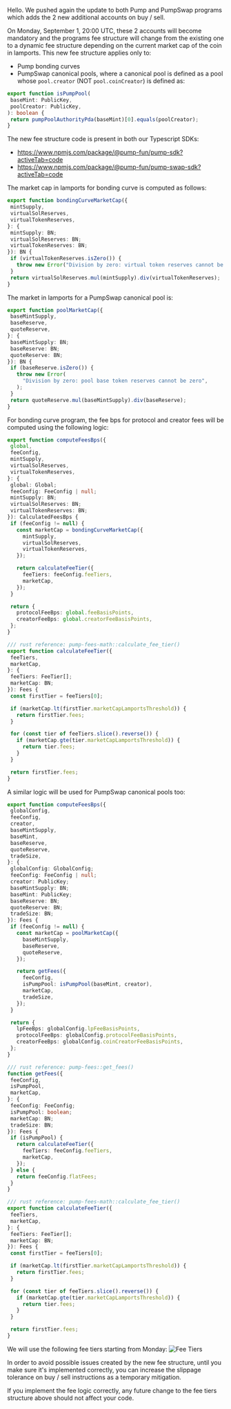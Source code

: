 Hello. We pushed again the update to both Pump and PumpSwap programs which adds the 2 new additional accounts on buy / sell.

On Monday, September 1, 20:00 UTC, these 2 accounts will become mandatory and the programs fee structure will change from the existing one to a dynamic fee structure depending on the current market cap of the coin in lamports. This new fee structure applies only to:
- Pump bonding curves
- PumpSwap canonical pools, where a canonical pool is defined as a pool whose `pool.creator` (NOT `pool.coinCreator`) is defined as:
```Typescript
export function isPumpPool(
 baseMint: PublicKey,
 poolCreator: PublicKey,
): boolean {
 return pumpPoolAuthorityPda(baseMint)[0].equals(poolCreator);
}
```

The new fee structure code is present in both our Typescript SDKs:
- https://www.npmjs.com/package/@pump-fun/pump-sdk?activeTab=code
- https://www.npmjs.com/package/@pump-fun/pump-swap-sdk?activeTab=code

The market cap in lamports for bonding curve is computed as follows:
```Typescript
export function bondingCurveMarketCap({
 mintSupply,
 virtualSolReserves,
 virtualTokenReserves,
}: {
 mintSupply: BN;
 virtualSolReserves: BN;
 virtualTokenReserves: BN;
}): BN {
 if (virtualTokenReserves.isZero()) {
   throw new Error("Division by zero: virtual token reserves cannot be zero");
 }
 return virtualSolReserves.mul(mintSupply).div(virtualTokenReserves);
}
```

The market in lamports for a PumpSwap canonical pool is:
```Typescript
export function poolMarketCap({
 baseMintSupply,
 baseReserve,
 quoteReserve,
}: {
 baseMintSupply: BN;
 baseReserve: BN;
 quoteReserve: BN;
}): BN {
 if (baseReserve.isZero()) {
   throw new Error(
     "Division by zero: pool base token reserves cannot be zero",
   );
 }
 return quoteReserve.mul(baseMintSupply).div(baseReserve);
}
```

For bonding curve program, the fee bps for protocol and creator fees will be computed using the following logic:
```Typescript
export function computeFeesBps({
 global,
 feeConfig,
 mintSupply,
 virtualSolReserves,
 virtualTokenReserves,
}: {
 global: Global;
 feeConfig: FeeConfig | null;
 mintSupply: BN;
 virtualSolReserves: BN;
 virtualTokenReserves: BN;
}): CalculatedFeesBps {
 if (feeConfig != null) {
   const marketCap = bondingCurveMarketCap({
     mintSupply,
     virtualSolReserves,
     virtualTokenReserves,
   });

   return calculateFeeTier({
     feeTiers: feeConfig.feeTiers,
     marketCap,
   });
 }

 return {
   protocolFeeBps: global.feeBasisPoints,
   creatorFeeBps: global.creatorFeeBasisPoints,
 };
}

/// rust reference: pump-fees-math::calculate_fee_tier()
export function calculateFeeTier({
 feeTiers,
 marketCap,
}: {
 feeTiers: FeeTier[];
 marketCap: BN;
}): Fees {
 const firstTier = feeTiers[0];

 if (marketCap.lt(firstTier.marketCapLamportsThreshold)) {
   return firstTier.fees;
 }

 for (const tier of feeTiers.slice().reverse()) {
   if (marketCap.gte(tier.marketCapLamportsThreshold)) {
     return tier.fees;
   }
 }

 return firstTier.fees;
}
```

A similar logic will be used for PumpSwap canonical pools too:
```Typescript
export function computeFeesBps({
 globalConfig,
 feeConfig,
 creator,
 baseMintSupply,
 baseMint,
 baseReserve,
 quoteReserve,
 tradeSize,
}: {
 globalConfig: GlobalConfig;
 feeConfig: FeeConfig | null;
 creator: PublicKey;
 baseMintSupply: BN;
 baseMint: PublicKey;
 baseReserve: BN;
 quoteReserve: BN;
 tradeSize: BN;
}): Fees {
 if (feeConfig != null) {
   const marketCap = poolMarketCap({
     baseMintSupply,
     baseReserve,
     quoteReserve,
   });

   return getFees({
     feeConfig,
     isPumpPool: isPumpPool(baseMint, creator),
     marketCap,
     tradeSize,
   });
 }

 return {
   lpFeeBps: globalConfig.lpFeeBasisPoints,
   protocolFeeBps: globalConfig.protocolFeeBasisPoints,
   creatorFeeBps: globalConfig.coinCreatorFeeBasisPoints,
 };
}

/// rust reference: pump-fees::get_fees()
function getFees({
 feeConfig,
 isPumpPool,
 marketCap,
}: {
 feeConfig: FeeConfig;
 isPumpPool: boolean;
 marketCap: BN;
 tradeSize: BN;
}): Fees {
 if (isPumpPool) {
   return calculateFeeTier({
     feeTiers: feeConfig.feeTiers,
     marketCap,
   });
 } else {
   return feeConfig.flatFees;
 }
}

/// rust reference: pump-fees-math::calculate_fee_tier()
export function calculateFeeTier({
 feeTiers,
 marketCap,
}: {
 feeTiers: FeeTier[];
 marketCap: BN;
}): Fees {
 const firstTier = feeTiers[0];

 if (marketCap.lt(firstTier.marketCapLamportsThreshold)) {
   return firstTier.fees;
 }

 for (const tier of feeTiers.slice().reverse()) {
   if (marketCap.gte(tier.marketCapLamportsThreshold)) {
     return tier.fees;
   }
 }

 return firstTier.fees;
}
```

We will use the following fee tiers starting from Monday:
![Fee Tiers](fees.png)

In order to avoid possible issues created by the new fee structure, until you make sure it's implemented correctly, you can increase the slippage tolerance on buy / sell instructions as a temporary mitigation.

If you implement the fee logic correctly, any future change to the fee tiers structure above should not affect your code.